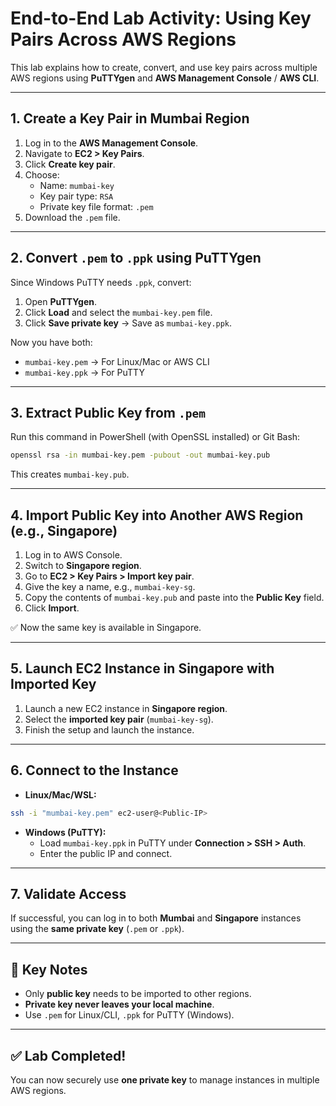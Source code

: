 
# End-to-End Lab Activity: Using Key Pairs Across AWS Regions

This lab explains how to create, convert, and use key pairs across multiple AWS regions using **PuTTYgen** and **AWS Management Console** / **AWS CLI**.

---

## 1. Create a Key Pair in Mumbai Region
1. Log in to the **AWS Management Console**.
2. Navigate to **EC2 > Key Pairs**.
3. Click **Create key pair**.
4. Choose:
   - Name: `mumbai-key`
   - Key pair type: `RSA`
   - Private key file format: `.pem`
5. Download the `.pem` file.

---

## 2. Convert `.pem` to `.ppk` using PuTTYgen
Since Windows PuTTY needs `.ppk`, convert:
1. Open **PuTTYgen**.
2. Click **Load** and select the `mumbai-key.pem` file.
3. Click **Save private key** → Save as `mumbai-key.ppk`.

Now you have both:
- `mumbai-key.pem` → For Linux/Mac or AWS CLI
- `mumbai-key.ppk` → For PuTTY

---

## 3. Extract Public Key from `.pem`
Run this command in PowerShell (with OpenSSL installed) or Git Bash:

```bash
openssl rsa -in mumbai-key.pem -pubout -out mumbai-key.pub
```

This creates `mumbai-key.pub`.

---

## 4. Import Public Key into Another AWS Region (e.g., Singapore)
1. Log in to AWS Console.
2. Switch to **Singapore region**.
3. Go to **EC2 > Key Pairs > Import key pair**.
4. Give the key a name, e.g., `mumbai-key-sg`.
5. Copy the contents of `mumbai-key.pub` and paste into the **Public Key** field.
6. Click **Import**.

✅ Now the same key is available in Singapore.

---

## 5. Launch EC2 Instance in Singapore with Imported Key
1. Launch a new EC2 instance in **Singapore region**.
2. Select the **imported key pair** (`mumbai-key-sg`).
3. Finish the setup and launch the instance.

---

## 6. Connect to the Instance
- **Linux/Mac/WSL:**

```bash
ssh -i "mumbai-key.pem" ec2-user@<Public-IP>
```

- **Windows (PuTTY):**
   - Load `mumbai-key.ppk` in PuTTY under **Connection > SSH > Auth**.
   - Enter the public IP and connect.

---

## 7. Validate Access
If successful, you can log in to both **Mumbai** and **Singapore** instances using the **same private key** (`.pem` or `.ppk`).

---

## 🔑 Key Notes
- Only **public key** needs to be imported to other regions.
- **Private key never leaves your local machine**.
- Use `.pem` for Linux/CLI, `.ppk` for PuTTY (Windows).

---

## ✅ Lab Completed!
You can now securely use **one private key** to manage instances in multiple AWS regions.
